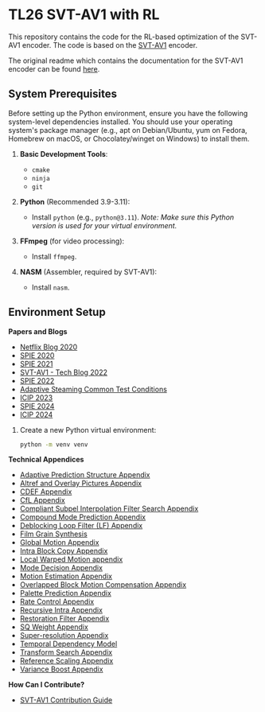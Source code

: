# TL26 SVT-AV1 with RL

This repository contains the code for the RL-based optimization of the SVT-AV1 encoder. The code is based on the [SVT-AV1](https://gitlab.com/AOMediaCodec/SVT-AV1) encoder.

The original readme which contains the documentation for the SVT-AV1 encoder can be found [here](Original_SVTAV1_Readme.md).

## System Prerequisites

Before setting up the Python environment, ensure you have the following system-level dependencies installed. You should use your operating system's package manager (e.g., apt on Debian/Ubuntu, yum on Fedora, Homebrew on macOS, or Chocolatey/winget on Windows) to install them.

1.  **Basic Development Tools**:
    -   `cmake`
    -   `ninja`
    -   `git`

2.  **Python** (Recommended 3.9-3.11):
    -   Install `python` (e.g., `python@3.11`).
    *Note: Make sure this Python version is used for your virtual environment.*

3.  **FFmpeg** (for video processing):
    -   Install `ffmpeg`.

4.  **NASM** (Assembler, required by SVT-AV1):
    -   Install `nasm`.

## Environment Setup

**Papers and Blogs**
- [Netflix Blog 2020](https://netflixtechblog.com/svt-av1-an-open-source-av1-encoder-and-decoder-ad295d9b5ca2)
- [SPIE 2020](https://www.spiedigitallibrary.org/conference-proceedings-of-spie/11510/1151021/The-SVT-AV1-encoder--overview-features-and-speed-quality/10.1117/12.2569270.full)
- [SPIE 2021](https://www.spiedigitallibrary.org/conference-proceedings-of-spie/11842/118420T/Towards-much-better-SVT-AV1-quality-cycles-tradeoffs-for-VOD/10.1117/12.2595598.full)
- [SVT-AV1 - Tech Blog 2022](https://networkbuilders.intel.com/blog/svt-av1-enables-highly-efficient-large-scale-video-on-demand-vod-services)
- [SPIE 2022](https://www.spiedigitallibrary.org/conference-proceedings-of-spie/12226/122260S/Enhancing-SVT-AV1-with-LCEVC-to-improve-quality-cycles-trade/10.1117/12.2633882.full)
- [Adaptive Steaming Common Test Conditions](https://aomedia.org/docs/SIWG-D001o.pdf)
- [ICIP 2023](https://arxiv.org/abs/2307.05208)
- [SPIE 2024](https://www.spiedigitallibrary.org/conference-proceedings-of-spie/13137/131370W/Benchmarking-hardware-and-software-encoder-quality-and-performance/10.1117/12.3031754.full)
- [ICIP 2024](https://aomedia.org/docs/Software_Implementation_Working_Group_Update_ICIP2024.pdf)

1. Create a new Python virtual environment:
   ```bash
   python -m venv venv
   ```

**Technical Appendices**
- [Adaptive Prediction Structure Appendix](Docs/Appendix-Adaptive-Prediction-Structure.md)
- [Altref and Overlay Pictures Appendix](Docs/Appendix-Alt-Refs.md)
- [CDEF Appendix](Docs/Appendix-CDEF.md)
- [CfL Appendix](Docs/Appendix-CfL.md)
- [Compliant Subpel Interpolation Filter Search Appendix](Docs/Appendix-Compliant-Subpel-Interpolation-Filter-Search.md)
- [Compound Mode Prediction Appendix](Docs/Appendix-Compound-Mode-Prediction.md)
- [Deblocking Loop Filter (LF) Appendix](Docs/Appendix-DLF.md)
- [Film Grain Synthesis](Docs/Appendix-Film-Grain-Synthesis.md)
- [Global Motion Appendix](Docs/Appendix-Global-Motion.md)
- [Intra Block Copy Appendix](Docs/Appendix-Intra-Block-Copy.md)
- [Local Warped Motion appendix](Docs/Appendix-Local-Warped-Motion.md)
- [Mode Decision Appendix](Docs/Appendix-Mode-Decision.md)
- [Motion Estimation Appendix](Docs/Appendix-Open-Loop-Motion-Estimation.md)
- [Overlapped Block Motion Compensation Appendix](Docs/Appendix-Overlapped-Block-Motion-Compensation.md)
- [Palette Prediction Appendix](Docs/Appendix-Palette-Prediction.md)
- [Rate Control Appendix](Docs/Appendix-Rate-Control.md)
- [Recursive Intra Appendix](Docs/Appendix-Recursive-Intra.md)
- [Restoration Filter Appendix](Docs/Appendix-Restoration-Filter.md)
- [SQ Weight Appendix](Docs/Appendix-SQ-Weight.md)
- [Super-resolution Appendix](Docs/Appendix-Super-Resolution.md)
- [Temporal Dependency Model](Docs/Appendix-TPL.md)
- [Transform Search Appendix](Docs/Appendix-TX-Search.md)
- [Reference Scaling Appendix](Docs/Appendix-Reference-Scaling.md)
- [Variance Boost Appendix](Docs/Appendix-Variance-Boost.md)

**How Can I Contribute?**
- [SVT-AV1 Contribution Guide](Docs/Contribute.md)
